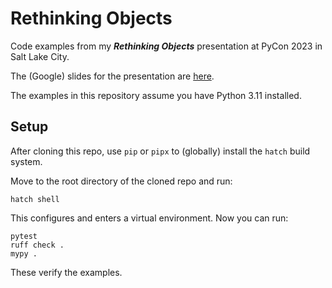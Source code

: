 # Rethinking Objects

Code examples from my ***Rethinking Objects*** presentation at
PyCon 2023 in Salt Lake City.

The (Google) slides for the presentation are
[here](https://docs.google.com/presentation/d/1U0Mw4Aaz6mf5KpS-mZqKlK1H2_8JxXO6VF4axk9OPXY/edit?usp=sharing).

The examples in this repository assume you have Python 3.11 installed.

## Setup

After cloning this repo, use `pip` or `pipx` to (globally) install the `hatch`
build system.

Move to the root directory of the cloned repo and run:

```
hatch shell
```

This configures and enters a virtual environment. Now you can run:

```
pytest
ruff check .
mypy .
```

These verify the examples.
